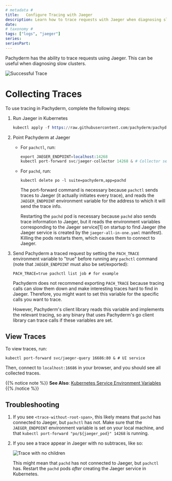 ```yaml
---
# metadata # 
title:   Configure Tracing with Jaeger
description: Learn how to trace requests with Jaeger when diagnosing slow cluster performance. 
date: 
# taxonomy #
tags: ["logs", "jaeger"]
series:
seriesPart:
--- 
```


Pachyderm has the ability to trace requests using Jaeger. This
can be useful when diagnosing slow clusters.

![Successful Trace](../../../assets/images/healthy.png)

# Collecting Traces

To use tracing in Pachyderm, complete the following steps:

1. Run Jaeger in Kubernetes

    ```s
    kubectl apply -f https://raw.githubusercontent.com/pachyderm/pachyderm/{{% latestPatchNumber %}}/etc/deploy/tracing/jaeger-all-in-one.yaml
    ```

2. Point Pachyderm at Jaeger

   * For `pachctl`, run:

     ```s
     export JAEGER_ENDPOINT=localhost:14268
     kubectl port-forward svc/jaeger-collector 14268 & # Collector service
     ```

   * For `pachd`, run:

     ```
     kubectl delete po -l suite=pachyderm,app=pachd
     ```

     The port-forward command is necessary because `pachctl` sends traces to
     Jaeger (it actually initiates every trace), and reads the `JAEGER_ENDPOINT`
     environment variable for the address to which it will send the trace info.

     Restarting the `pachd` pod is necessary because `pachd` also sends trace
     information to Jaeger, but it reads the environment variables corresponding
     to the Jaeger service[1] on startup to find Jaeger (the Jaeger service is
     created by the `jaeger-all-in-one.yaml` manifest). Killing the pods
     restarts them, which causes them to connect to Jaeger.

3. Send Pachyderm a traced request by setting the `PACH_TRACE`
   environment variable to "true" before running any `pachctl`
   command (note that `JAEGER_ENDPOINT` must also be
   set/exported):

   ```
   PACH_TRACE=true pachctl list job # for example
   ```

   Pachyderm does not recommend exporting `PACH_TRACE` because
   tracing calls can slow them down and make interesting traces hard
   to find in Jaeger. Therefore, you might want to set this variable for
   the specific calls you want to trace.

   However, Pachyderm's client library reads this variable and implements the
   relevant tracing, so any binary that uses Pachyderm's go client library can
   trace calls if these variables are set.

## View Traces

To view traces, run:

```
kubectl port-forward svc/jaeger-query 16686:80 & # UI service
```

Then, connect to `localhost:16686` in your browser, and you should see all
collected traces.

{{% notice note %}}
**See Also**: [Kubernetes Service Environment Variables](https://kubernetes.io/docs/concepts/services-networking/service/#environment-variables)
{{% /notice %}}

## Troubleshooting

1. If you see `<trace-without-root-span>`, this likely means that `pachd` has
    connected to Jaeger, but `pachctl` has not. Make sure that the
    `JAEGER_ENDPOINT` environment variable is set on your local machine, and
    that `kubectl port-forward "po/${jaeger_pod}" 14268` is running.

2. If you see a trace appear in Jaeger with no subtraces, like so:

    ![Trace with no children](../../../assets/images/no-traces.png)

    This might mean that `pachd` has not connected to Jaeger, but
    `pachctl` has. Restart the `pachd` pods *after* creating the
    Jaeger service in Kubernetes.
